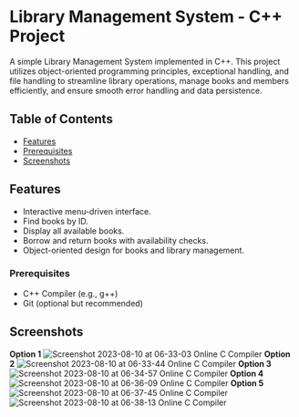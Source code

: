 # Library Management System - C++ Project


A simple Library Management System implemented in C++. This project utilizes object-oriented programming principles, exceptional handling, and file handling to streamline library operations, manage books and members efficiently, and ensure smooth error handling and data persistence.

## Table of Contents

- [Features](#features)
- [Prerequisites](#prerequisites)
- [Screenshots](#screenshots)
  

## Features

- Interactive menu-driven interface.
- Find books by ID.
- Display all available books.
- Borrow and return books with availability checks.
- Object-oriented design for books and library management.


### Prerequisites

- C++ Compiler (e.g., g++)
- Git (optional but recommended)

## Screenshots
<b>Option 1</b>
![Screenshot 2023-08-10 at 06-33-03 Online C Compiler](https://github.com/mubashir05-beep/library_management_system/assets/100374421/1d222842-091b-401b-b1b1-96394a9eda7e)
<b>Option 2</b>
![Screenshot 2023-08-10 at 06-33-44 Online C Compiler](https://github.com/mubashir05-beep/library_management_system/assets/100374421/f2584b0a-b2cc-484d-a047-92fe4cac9889)
<b>Option 3</b>
![Screenshot 2023-08-10 at 06-34-57 Online C Compiler](https://github.com/mubashir05-beep/library_management_system/assets/100374421/2477b018-470d-4ec4-b38c-565f09eed32d)
<b>Option 4</b>
![Screenshot 2023-08-10 at 06-36-09 Online C Compiler](https://github.com/mubashir05-beep/library_management_system/assets/100374421/1eecb9ac-bb19-422b-a35d-d30a159887f0)
<b>Option 5</b>
![Screenshot 2023-08-10 at 06-37-45 Online C Compiler](https://github.com/mubashir05-beep/library_management_system/assets/100374421/e7717ef4-4179-4c80-b39a-12af127ddfd9)
![Screenshot 2023-08-10 at 06-38-13 Online C Compiler](https://github.com/mubashir05-beep/library_management_system/assets/100374421/1edfd267-55bf-4aab-8d52-7240ceea7144)







